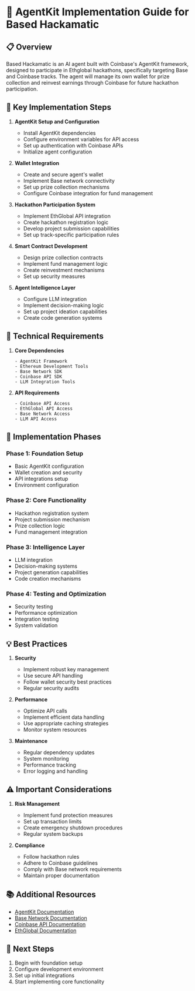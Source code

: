 # 🤖 AgentKit Implementation Guide for Based Hackamatic

## 📋 Overview

Based Hackamatic is an AI agent built with Coinbase's AgentKit framework, designed to participate in Ethglobal hackathons, specifically targeting Base and Coinbase tracks. The agent will manage its own wallet for prize collection and reinvest earnings through Coinbase for future hackathon participation.

## 🎯 Key Implementation Steps

1. **AgentKit Setup and Configuration**
   - Install AgentKit dependencies
   - Configure environment variables for API access
   - Set up authentication with Coinbase APIs
   - Initialize agent configuration

2. **Wallet Integration**
   - Create and secure agent's wallet
   - Implement Base network connectivity
   - Set up prize collection mechanisms
   - Configure Coinbase integration for fund management

3. **Hackathon Participation System**
   - Implement EthGlobal API integration
   - Create hackathon registration logic
   - Develop project submission capabilities
   - Set up track-specific participation rules

4. **Smart Contract Development**
   - Design prize collection contracts
   - Implement fund management logic
   - Create reinvestment mechanisms
   - Set up security measures

5. **Agent Intelligence Layer**
   - Configure LLM integration
   - Implement decision-making logic
   - Set up project ideation capabilities
   - Create code generation systems

## 🔧 Technical Requirements

1. **Core Dependencies**

   ```plaintext
   - AgentKit Framework
   - Ethereum Development Tools
   - Base Network SDK
   - Coinbase API SDK
   - LLM Integration Tools
   ```

2. **API Requirements**

   ```plaintext
   - Coinbase API Access
   - EthGlobal API Access
   - Base Network Access
   - LLM API Access
   ```

## 🚀 Implementation Phases

### Phase 1: Foundation Setup

- Basic AgentKit configuration
- Wallet creation and security
- API integrations setup
- Environment configuration

### Phase 2: Core Functionality

- Hackathon registration system
- Project submission mechanism
- Prize collection logic
- Fund management integration

### Phase 3: Intelligence Layer

- LLM integration
- Decision-making systems
- Project generation capabilities
- Code creation mechanisms

### Phase 4: Testing and Optimization

- Security testing
- Performance optimization
- Integration testing
- System validation

## 💡 Best Practices

1. **Security**
   - Implement robust key management
   - Use secure API handling
   - Follow wallet security best practices
   - Regular security audits

2. **Performance**
   - Optimize API calls
   - Implement efficient data handling
   - Use appropriate caching strategies
   - Monitor system resources

3. **Maintenance**
   - Regular dependency updates
   - System monitoring
   - Performance tracking
   - Error logging and handling

## ⚠️ Important Considerations

1. **Risk Management**
   - Implement fund protection measures
   - Set up transaction limits
   - Create emergency shutdown procedures
   - Regular system backups

2. **Compliance**
   - Follow hackathon rules
   - Adhere to Coinbase guidelines
   - Comply with Base network requirements
   - Maintain proper documentation

## 📚 Additional Resources

- [AgentKit Documentation](https://github.com/coinbase/agentkit)
- [Base Network Documentation](https://docs.base.org)
- [Coinbase API Documentation](https://docs.cloud.coinbase.com)
- [EthGlobal Documentation](https://ethglobal.com/docs)

## 🔄 Next Steps

1. Begin with foundation setup
2. Configure development environment
3. Set up initial integrations
4. Start implementing core functionality
